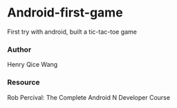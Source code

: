 # Android-first-game
First try with android, built a tic-tac-toe game


### Author
Henry Qice Wang

### Resource
Rob Percival: The Complete Android N Developer Course
